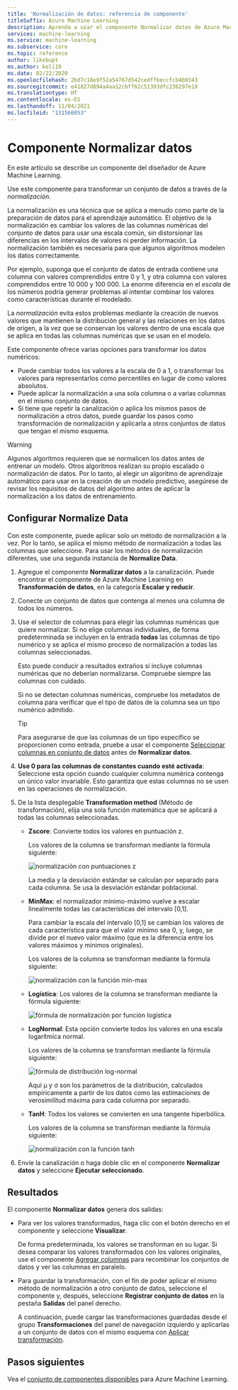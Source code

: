 ```yaml
---
title: 'Normalización de datos: referencia de componente'
titleSuffix: Azure Machine Learning
description: Aprenda a usar el componente Normalizar datos de Azure Machine Learning para transformar un conjunto de datos mediante *normalización*.
services: machine-learning
ms.service: machine-learning
ms.subservice: core
ms.topic: reference
author: likebupt
ms.author: keli19
ms.date: 02/22/2020
ms.openlocfilehash: 2bd7c18e9f52a54767d542cedffbeccfcb4b0343
ms.sourcegitcommit: e41827d894a4aa12cbff62c51393dfc236297e10
ms.translationtype: HT
ms.contentlocale: es-ES
ms.lasthandoff: 11/04/2021
ms.locfileid: "131566053"
---
```

# <a name="normalize-data-component"></a>Componente Normalizar datos

En este artículo se describe un componente del diseñador de Azure Machine Learning.

Use este componente para transformar un conjunto de datos a través de la *normalización*.

La normalización es una técnica que se aplica a menudo como parte de la preparación de datos para el aprendizaje automático. El objetivo de la normalización es cambiar los valores de las columnas numéricas del conjunto de datos para usar una escala común, sin distorsionar las diferencias en los intervalos de valores ni perder información. La normalización también es necesaria para que algunos algoritmos modelen los datos correctamente.

Por ejemplo, suponga que el conjunto de datos de entrada contiene una columna con valores comprendidos entre 0 y 1, y otra columna con valores comprendidos entre 10 000 y 100 000. La enorme diferencia en el *escala* de los números podría generar problemas al intentar combinar los valores como características durante el modelado.

La *normalización* evita estos problemas mediante la creación de nuevos valores que mantienen la distribución general y las relaciones en los datos de origen, a la vez que se conservan los valores dentro de una escala que se aplica en todas las columnas numéricas que se usan en el modelo.

Este componente ofrece varias opciones para transformar los datos numéricos:

- Puede cambiar todos los valores a la escala de 0 a 1, o transformar los valores para representarlos como percentiles en lugar de como valores absolutos.
- Puede aplicar la normalización a una sola columna o a varias columnas en el mismo conjunto de datos.
- Si tiene que repetir la canalización o aplica los mismos pasos de normalización a otros datos, puede guardar los pasos como transformación de normalización y aplicarla a otros conjuntos de datos que tengan el mismo esquema.

> [!WARNING]
> Algunos algoritmos requieren que se normalicen los datos antes de entrenar un modelo. Otros algoritmos realizan su propio escalado o normalización de datos. Por lo tanto, al elegir un algoritmo de aprendizaje automático para usar en la creación de un modelo predictivo, asegúrese de revisar los requisitos de datos del algoritmo antes de aplicar la normalización a los datos de entrenamiento.

##  <a name="configure-normalize-data"></a>Configurar Normalize Data

Con este componente, puede aplicar solo un método de normalización a la vez. Por lo tanto, se aplica el mismo método de normalización a todas las columnas que seleccione. Para usar los métodos de normalización diferentes, use una segunda instancia de **Normalize Data**.

1. Agregue el componente **Normalizar datos** a la canalización. Puede encontrar el componente de Azure Machine Learning en **Transformación de datos**, en la categoría **Escalar y reducir**.

2. Conecte un conjunto de datos que contenga al menos una columna de todos los números.

3. Use el selector de columnas para elegir las columnas numéricas que quiere normalizar. Si no elige columnas individuales, de forma predeterminada se incluyen en la entrada **todas** las columnas de tipo numérico y se aplica el mismo proceso de normalización a todas las columnas seleccionadas. 

    Esto puede conducir a resultados extraños si incluye columnas numéricas que no deberían normalizarse. Compruebe siempre las columnas con cuidado.

    Si no se detectan columnas numéricas, compruebe los metadatos de columna para verificar que el tipo de datos de la columna sea un tipo numérico admitido.

    > [!TIP]
    > Para asegurarse de que las columnas de un tipo específico se proporcionen como entrada, pruebe a usar el componente [Seleccionar columnas en conjunto de datos](./select-columns-in-dataset.md) antes de **Normalizar datos**.

4. **Use 0 para las columnas de constantes cuando esté activada**: Seleccione esta opción cuando cualquier columna numérica contenga un único valor invariable. Esto garantiza que estas columnas no se usen en las operaciones de normalización.

5. De la lista desplegable **Transformation method** (Método de transformación), elija una sola función matemática que se aplicará a todas las columnas seleccionadas. 
  
    - **Zscore**: Convierte todos los valores en puntuación z.
    
      Los valores de la columna se transforman mediante la fórmula siguiente:  
  
      ![normalización con puntuaciones z](media/module/aml-normalization-z-score.png)
  
      La media y la desviación estándar se calculan por separado para cada columna. Se usa la desviación estándar poblacional.
  
    - **MinMax**: el normalizador mínimo-máximo vuelve a escalar linealmente todas las características del intervalo [0,1].
    
      Para cambiar la escala del intervalo [0,1] se cambian los valores de cada característica para que el valor mínimo sea 0, y, luego, se divide por el nuevo valor máximo (que es la diferencia entre los valores máximos y mínimos originales).
      
      Los valores de la columna se transforman mediante la fórmula siguiente:  
  
      ![normalización con la función min&#45;max](media/module/aml-normalization-minmax.png "AML_normalization-minmax")  
  
    - **Logística**: Los valores de la columna se transforman mediante la fórmula siguiente:

      ![fórmula de normalización por función logística](media/module/aml-normalization-logistic.png "AML_normalization-logistic")  
  
    - **LogNormal**: Esta opción convierte todos los valores en una escala logarítmica normal.
  
      Los valores de la columna se transforman mediante la fórmula siguiente:
  
      ![fórmula de distribución log&#45;normal](media/module/aml-normalization-lognormal.png "AML_normalization-lognormal")
    
      Aquí μ y σ son los parámetros de la distribución, calculados empíricamente a partir de los datos como las estimaciones de verosimilitud máxima para cada columna por separado.  
  
    - **TanH**: Todos los valores se convierten en una tangente hiperbólica.
    
      Los valores de la columna se transforman mediante la fórmula siguiente:
    
      ![normalización con la función tanh](media/module/aml-normalization-tanh.png "AML_normalization-tanh")

6. Envíe la canalización o haga doble clic en el componente **Normalizar datos** y seleccione **Ejecutar seleccionado**. 

## <a name="results"></a>Resultados

El componente **Normalizar datos** genera dos salidas:

- Para ver los valores transformados, haga clic con el botón derecho en el componente y seleccione **Visualizar**.

    De forma predeterminada, los valores se transforman en su lugar. Si desea comparar los valores transformados con los valores originales, use el componente [Agregar columnas](./add-columns.md) para recombinar los conjuntos de datos y ver las columnas en paralelo.

- Para guardar la transformación, con el fin de poder aplicar el mismo método de normalización a otro conjunto de datos, seleccione el componente y, después, seleccione **Registrar conjunto de datos** en la pestaña **Salidas** del panel derecho.

    A continuación, puede cargar las transformaciones guardadas desde el grupo **Transformaciones** del panel de navegación izquierdo y aplicarlas a un conjunto de datos con el mismo esquema con [Aplicar transformación](apply-transformation.md).  


## <a name="next-steps"></a>Pasos siguientes

Vea el [conjunto de componentes disponibles](component-reference.md) para Azure Machine Learning. 